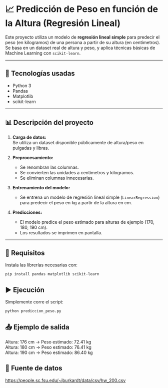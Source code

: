 # 📈 Predicción de Peso en función de la Altura (Regresión Lineal)

Este proyecto utiliza un modelo de **regresión lineal simple** para predecir el peso (en kilogramos) de una persona a partir de su altura (en centímetros). Se basa en un dataset real de altura y peso, y aplica técnicas básicas de Machine Learning con `scikit-learn`.

---

## 🧪 Tecnologías usadas

- Python 3
- Pandas
- Matplotlib
- scikit-learn

---

## 📊 Descripción del proyecto

1. **Carga de datos:**  
   Se utiliza un dataset disponible públicamente de altura/peso en pulgadas y libras.

2. **Preprocesamiento:**  
   - Se renombran las columnas.  
   - Se convierten las unidades a centímetros y kilogramos.  
   - Se eliminan columnas innecesarias.

3. **Entrenamiento del modelo:**  
   - Se entrena un modelo de regresión lineal simple (`LinearRegression`) para predecir el peso en kg a partir de la altura en cm.

4. **Predicciones:**  
   - El modelo predice el peso estimado para alturas de ejemplo (170, 180, 190 cm).
   - Los resultados se imprimen en pantalla.

---

## 📌 Requisitos

Instala las librerías necesarias con:

```bash
pip install pandas matplotlib scikit-learn
```

## ▶️ Ejecución
Simplemente corre el script:
```bash
python prediccion_peso.py
```
## 📤 Ejemplo de salida
Altura: 176 cm -> Peso estimado: 72.41 kg  
Altura: 180 cm -> Peso estimado: 76.41 kg  
Altura: 190 cm -> Peso estimado: 86.40 kg  

## 📁 Fuente de datos
https://people.sc.fsu.edu/~jburkardt/data/csv/hw_200.csv

 
